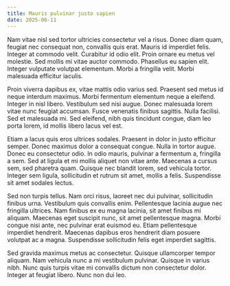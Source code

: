 ```yaml
---
title: Mauris pulvinar justo sapien
date: 2025-06-11
---
```


Nam vitae nisl sed tortor ultricies consectetur vel a risus. Donec diam quam, feugiat nec consequat non, convallis quis erat. Mauris id imperdiet felis. Integer at commodo velit. Curabitur id odio elit. Proin ornare eu metus vel molestie. Sed mollis mi vitae auctor commodo. Phasellus eu sapien elit. Integer vulputate volutpat elementum. Morbi a fringilla velit. Morbi malesuada efficitur iaculis.

Proin viverra dapibus ex, vitae mattis odio varius sed. Praesent sed metus id neque interdum maximus. Morbi fermentum elementum neque a eleifend. Integer in nisl libero. Vestibulum sed nisi augue. Donec malesuada lorem vitae nunc feugiat accumsan. Fusce venenatis finibus sagittis. Nulla facilisi. Sed et malesuada mi. Sed eleifend, nibh quis tincidunt congue, diam leo porta lorem, id mollis libero lacus vel est.

Etiam a lacus quis eros ultrices sodales. Praesent in dolor in justo efficitur semper. Donec maximus dolor a consequat congue. Nulla in tortor augue. Donec eu consectetur odio. In odio mauris, pulvinar a fermentum a, fringilla a sem. Sed at ligula et mi mollis aliquet non vitae ante. Maecenas a cursus sem, sed pharetra quam. Quisque nec blandit lorem, sed vehicula tortor. Integer sem ligula, sollicitudin et rutrum sit amet, mollis a felis. Suspendisse sit amet sodales lectus.

Sed non turpis tellus. Nam orci risus, laoreet nec dui pulvinar, sollicitudin finibus urna. Vestibulum quis convallis enim. Pellentesque lacinia augue nec fringilla ultrices. Nam finibus ex eu magna lacinia, sit amet finibus mi aliquam. Maecenas eget suscipit nunc, sit amet pellentesque magna. Morbi congue nisi ante, nec pulvinar erat euismod eu. Etiam pellentesque imperdiet hendrerit. Maecenas dapibus eros hendrerit diam posuere volutpat ac a magna. Suspendisse sollicitudin felis eget imperdiet sagittis.

Sed gravida maximus metus ac consectetur. Quisque ullamcorper tempor aliquam. Nam vehicula nunc a mi vestibulum pulvinar. Quisque in varius nibh. Nunc quis turpis vitae mi convallis dictum non consectetur dolor. Integer at feugiat libero. Nunc non dui leo.
